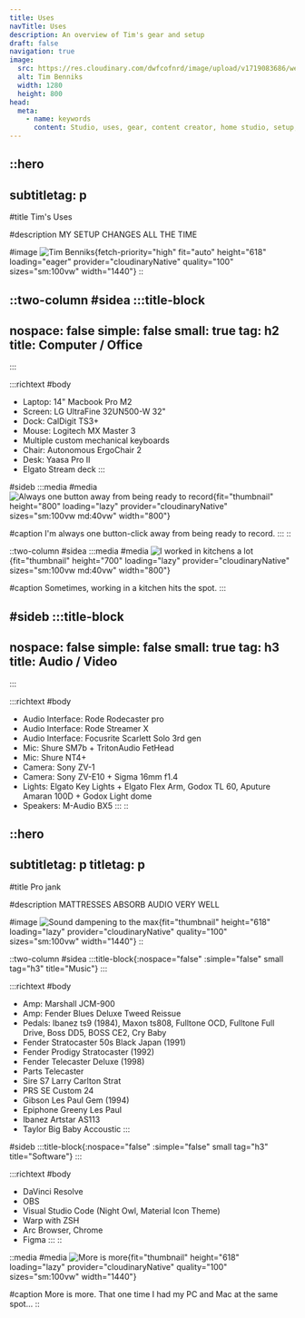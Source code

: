 ```yaml
---
title: Uses
navTitle: Uses
description: An overview of Tim's gear and setup
draft: false
navigation: true
image:
  src: https://res.cloudinary.com/dwfcofnrd/image/upload/v1719083686/website/1.jpg
  alt: Tim Benniks
  width: 1280
  height: 800
head:
  meta:
    - name: keywords
      content: Studio, uses, gear, content creator, home studio, setup, cameras
---
```


::hero
---
subtitletag: p
---
#title
Tim's Uses

#description
MY SETUP CHANGES ALL THE TIME

#image
![Tim Benniks](/website/1.jpg){fetch-priority="high" fit="auto" height="618" loading="eager" provider="cloudinaryNative" quality="100" sizes="sm:100vw" width="1440"}
::

::two-column
#sidea
  :::title-block
  ---
  nospace: false
  simple: false
  small: true
  tag: h2
  title: Computer / Office
  ---
  :::

  :::richtext
  #body
  - Laptop: 14" Macbook Pro M2
  - Screen: LG UltraFine 32UN500-W 32"
  - Dock: CalDigit TS3+
  - Mouse: Logitech MX Master 3
  - Multiple custom mechanical keyboards
  - Chair: Autonomous ErgoChair 2
  - Desk: Yaasa Pro II
  - Elgato Stream deck
  :::

#sideb
  :::media
  #media
  ![Always one button away from being ready to record](/website/382812797_18389594554062889_9098335501379633300_n.jpg){fit="thumbnail" height="800" loading="lazy" provider="cloudinaryNative" sizes="sm:100vw md:40vw" width="800"}
  
  #caption
  I'm always one button-click away from being ready to record.
  :::
::

::two-column
#sidea
  :::media
  #media
  ![I worked in kitchens a lot](/website/5.jpg){fit="thumbnail" height="700" loading="lazy" provider="cloudinaryNative" sizes="sm:100vw md:40vw" width="800"}
  
  #caption
  Sometimes, working in a kitchen hits the spot.
  :::

#sideb
  :::title-block
  ---
  nospace: false
  simple: false
  small: true
  tag: h3
  title: Audio / Video
  ---
  :::

  :::richtext
  #body
  - Audio Interface: Rode Rodecaster pro
  - Audio Interface: Rode Streamer X
  - Audio Interface: Focusrite Scarlett Solo 3rd gen
  - Mic: Shure SM7b + TritonAudio FetHead
  - Mic: Shure NT4+
  - Camera: Sony ZV-1
  - Camera: Sony ZV-E10 + Sigma 16mm f1.4
  - Lights: Elgato Key Lights + Elgato Flex Arm, Godox TL 60, Aputure Amaran 100D + Godox Light dome
  - Speakers: M-Audio BX5
  :::
::

::hero
---
subtitletag: p
titletag: p
---
#title
Pro jank

#description
MATTRESSES ABSORB AUDIO VERY WELL

#image
![Sound dampening to the max](/website/7.jpg){fit="thumbnail" height="618" loading="lazy" provider="cloudinaryNative" quality="100" sizes="sm:100vw" width="1440"}
::

::two-column
#sidea
  :::title-block{:nospace="false" :simple="false" small tag="h3" title="Music"}
  :::

  :::richtext
  #body
  - Amp: Marshall JCM-900
  - Amp: Fender Blues Deluxe Tweed Reissue
  - Pedals: Ibanez ts9 (1984), Maxon ts808, Fulltone OCD, Fulltone Full Drive, Boss DD5, BOSS CE2, Cry Baby
  - Fender Stratocaster 50s Black Japan (1991)
  - Fender Prodigy Stratocaster (1992)
  - Fender Telecaster Deluxe (1998)
  - Parts Telecaster
  - Sire S7 Larry Carlton Strat
  - PRS SE Custom 24
  - Gibson Les Paul Gem (1994)
  - Epiphone Greeny Les Paul
  - Ibanez Artstar AS113
  - Taylor Big Baby Accoustic
  :::

#sideb
  :::title-block{:nospace="false" :simple="false" small tag="h3" title="Software"}
  :::

  :::richtext
  #body
  - DaVinci Resolve
  - OBS
  - Visual Studio Code (Night Owl, Material Icon Theme)
  - Warp with ZSH
  - Arc Browser, Chrome
  - Figma
  :::
::

::media
#media
![More is more](/website/6.jpg){fit="thumbnail" height="618" loading="lazy" provider="cloudinaryNative" quality="100" sizes="sm:100vw" width="1440"}

#caption
More is more. That one time I had my PC and Mac at the same spot...
::
